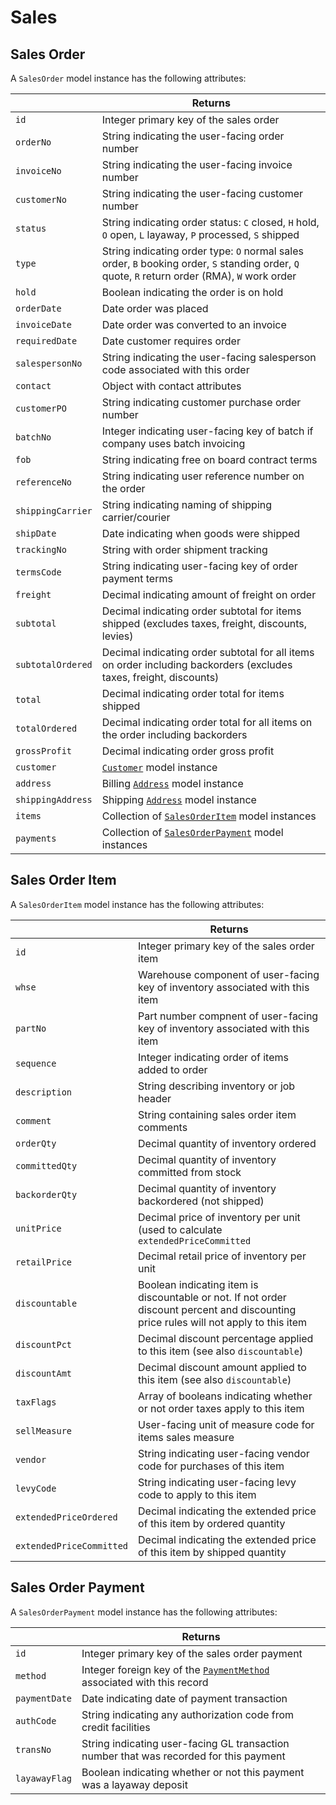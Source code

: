 # Sales

## Sales Order

A `SalesOrder` model instance has the following attributes:

|   | Returns |
| --- | --- |
| `id` | Integer primary key of the sales order |
| `orderNo` | String indicating the user-facing order number |
| `invoiceNo` | String indicating the user-facing invoice number |
| `customerNo` | String indicating the user-facing customer number |
| `status` | String indicating order status: `C` closed, `H` hold, `O` open, `L` layaway, `P` processed, `S` shipped |
| `type` | String indicating order type: `O` normal sales order, `B` booking order, `S` standing order, `Q` quote, `R` return order (RMA), `W` work order |
| `hold` | Boolean indicating the order is on hold |
| `orderDate` | Date order was placed |
| `invoiceDate` | Date order was converted to an invoice |
| `requiredDate` | Date customer requires order |
| `salespersonNo` | String indicating the user-facing salesperson code associated with this order |
| `contact` | Object with contact attributes |
| `customerPO` | String indicating customer purchase order number |
| `batchNo` | Integer indicating user-facing key of batch if company uses batch invoicing |
| `fob` | String indicating free on board contract terms |
| `referenceNo` | String indicating user reference number on the order |
| `shippingCarrier` | String indicating naming of shipping carrier/courier |
| `shipDate` | Date indicating when goods were shipped |
| `trackingNo` | String with order shipment tracking |
| `termsCode` | String indicating user-facing key of order payment terms |
| `freight` | Decimal indicating amount of freight on order |
| `subtotal` | Decimal indicating order subtotal for items shipped (excludes taxes, freight, discounts, levies) |
| `subtotalOrdered` | Decimal indicating order subtotal for all items on order including backorders (excludes taxes, freight, discounts) |
| `total` | Decimal indicating order total for items shipped |
| `totalOrdered` | Decimal indicating order total for all items on the order including backorders |
| `grossProfit` | Decimal indicating order gross profit |
| `customer` | [`Customer`](customer.md) model instance |
| `address` | Billing [`Address`](address.md) model instance |
| `shippingAddress` | Shipping [`Address`](address.md) model instance |
| `items` | Collection of [`SalesOrderItem`](#sales-order-item) model instances |
| `payments` | Collection of [`SalesOrderPayment`](#sales-order-payment) model instances |

## Sales Order Item

A `SalesOrderItem` model instance has the following attributes:

|   | Returns |
| --- | --- |
| `id` | Integer primary key of the sales order item |
| `whse` | Warehouse component of user-facing key of inventory associated with this item |
| `partNo` | Part number compnent of user-facing key of inventory associated with this item |
| `sequence` | Integer indicating order of items added to order |
| `description` | String describing inventory or job header |
| `comment` | String containing sales order item comments |
| `orderQty` | Decimal quantity of inventory ordered |
| `committedQty` | Decimal quantity of inventory committed from stock |
| `backorderQty` | Decimal quantity of inventory backordered (not shipped) |
| `unitPrice` | Decimal price of inventory per unit (used to calculate `extendedPriceCommitted` |
| `retailPrice` | Decimal retail price of inventory per unit |
| `discountable` | Boolean indicating item is discountable or not. If not order discount percent and discounting price rules will not apply to this item |
| `discountPct` | Decimal discount percentage applied to this item (see also `discountable`) |
| `discountAmt` | Decimal discount amount applied to this item (see also `discountable`) |
| `taxFlags` | Array of booleans indicating whether or not order taxes apply to this item |
| `sellMeasure` | User-facing unit of measure code for items sales measure |
| `vendor` | String indicating user-facing vendor code for purchases of this item |
| `levyCode` | String indicating user-facing levy code to apply to this item |
| `extendedPriceOrdered` | Decimal indicating the extended price of this item by ordered quantity |
| `extendedPriceCommitted` | Decimal indicating the extended price of this item by shipped quantity |

## Sales Order Payment

A `SalesOrderPayment` model instance has the following attributes:

|   | Returns |
| --- | --- |
| `id` | Integer primary key of the sales order payment |
| `method` | Integer foreign key of the [`PaymentMethod`](payment_method.md) associated with this record |
| `paymentDate` | Date indicating date of payment transaction |
| `authCode` | String indicating any authorization code from credit facilities |
| `transNo` | String indicating user-facing GL transaction number that was recorded for this payment |
| `layawayFlag` | Boolean indicating whether or not this payment was a layaway deposit |
